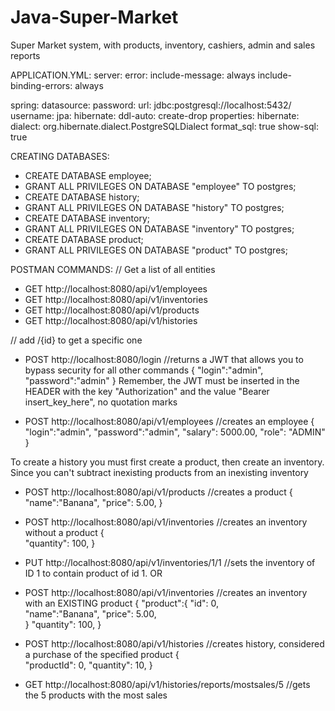 # Java-Super-Market
Super Market system, with products, inventory, cashiers, admin and sales reports

APPLICATION.YML:
server:
  error:
    include-message: always
    include-binding-errors: always

spring:
  datasource:
    password: 
    url: jdbc:postgresql://localhost:5432/
    username: 
  jpa:
    hibernate:
      ddl-auto: create-drop
    properties:
      hibernate:
        dialect: org.hibernate.dialect.PostgreSQLDialect
        format_sql: true
    show-sql: true
    

CREATING DATABASES:
- CREATE DATABASE employee;
- GRANT ALL PRIVILEGES ON DATABASE "employee" TO postgres;
- CREATE DATABASE history;
- GRANT ALL PRIVILEGES ON DATABASE "history" TO postgres;
- CREATE DATABASE inventory;
- GRANT ALL PRIVILEGES ON DATABASE "inventory" TO postgres;
- CREATE DATABASE product;
- GRANT ALL PRIVILEGES ON DATABASE "product" TO postgres;

POSTMAN COMMANDS:
// Get a list of all entities
- GET http://localhost:8080/api/v1/employees
- GET http://localhost:8080/api/v1/inventories
- GET http://localhost:8080/api/v1/products
- GET http://localhost:8080/api/v1/histories

// add /{id} to get a specific one

- POST http://localhost:8080/login //returns a JWT that allows you to bypass security for all other commands
{
    "login":"admin",
    "password":"admin"
}
Remember, the JWT must be inserted in the HEADER with the key "Authorization" and the value "Bearer insert_key_here", no quotation marks

- POST http://localhost:8080/api/v1/employees //creates an employee
{    
    "login":"admin",
    "password":"admin",
    "salary": 5000.00,
    "role": "ADMIN"
}

To create a history you must first create a product, then create an inventory.
Since you can't subtract inexisting products from an inexisting inventory

- POST http://localhost:8080/api/v1/products //creates a product
{    
    "name":"Banana",
    "price": 5.00,
}

- POST http://localhost:8080/api/v1/inventories //creates an inventory without a product
{    
    "quantity": 100,
}
- PUT http://localhost:8080/api/v1/inventories/1/1 //sets the inventory of ID 1 to contain product of id 1.
OR
- POST http://localhost:8080/api/v1/inventories //creates an inventory with an EXISTING product
{
    "product":{
        "id": 0,        
        "name":"Banana",
        "price": 5.00,        
    }
    "quantity": 100,
}

- POST http://localhost:8080/api/v1/histories //creates history, considered a purchase of the specified product
{    
    "productId": 0,
    "quantity": 10,
}

- GET http://localhost:8080/api/v1/histories/reports/mostsales/5 //gets the 5 products with the most sales
